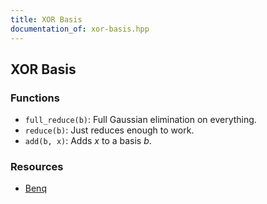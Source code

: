 ```yaml
---
title: XOR Basis
documentation_of: xor-basis.hpp
---
```


## XOR Basis

### Functions
- `full_reduce(b)`: Full Gaussian elimination on everything. 
- `reduce(b)`: Just reduces enough to work. 
- `add(b, x)`: Adds $x$ to a basis $b$. 

### Resources
- [Benq](https://github.com/bqi343/USACO/blob/4aa96cd195a770c3a7f8977441020036d84b4f24/Implementations/content/numerical/Matrix%20(11.3)/XorBasis.h)
